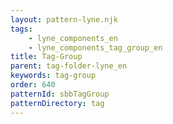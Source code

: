 ```yaml
---
layout: pattern-lyne.njk
tags: 
    - lyne_components_en
    - lyne_components_tag_group_en
title: Tag-Group
parent: tag-folder-lyne_en
keywords: tag-group
order: 640
patternId: sbbTagGroup
patternDirectory: tag
---
```

